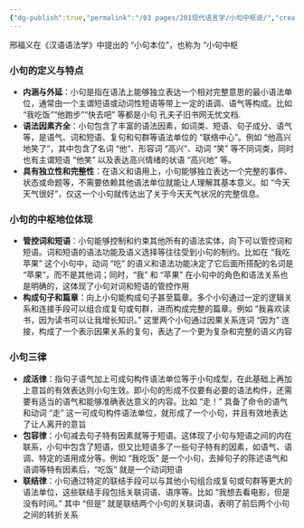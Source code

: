 ```yaml
---
{"dg-publish":true,"permalink":"/03 pages/201现代语言学/小句中枢说/","created":"2024-12-02T20:57:13.736+08:00","updated":"2025-03-02T15:14:48.627+08:00"}
---
```


邢福义在《汉语语法学》中提出的 “小句本位”，也称为 “小句中枢
### 小句的定义与特点
- **内涵与外延**：小句是指在语法上能够独立表达一个相对完整意思的最小语法单位，通常由一个主谓短语或动词性短语等带上一定的语调、语气等构成。比如 “我吃饭”“他跑步”“快去吧” 等都是小句 孔夫子旧书网无忧文档.
- **语法因素齐全**：小句包含了丰富的语法因素，如词类、短语、句子成分、语气等，是语气、词和短语、复句和句群等语法单位的 “联络中心”。例如 “他高兴地笑了”，其中包含了名词 “他”、形容词 “高兴”、动词 “笑” 等不同词类，同时也有主谓短语 “他笑” 以及表达高兴情绪的状语 “高兴地” 等。
- **具有独立性和完整性**：在语义和语用上，小句能够独立表达一个完整的事件、状态或命题等，不需要依赖其他语法单位就能让人理解其基本意义。如 “今天天气很好”，仅这一个小句就传达出了关于今天天气状况的完整信息。

### 小句的中枢地位体现
- **管控词和短语**：小句能够控制和约束其他所有的语法实体，向下可以管控词和短语。词和短语的语法功能及语义选择等往往受到小句的制约。比如在 “我吃苹果” 这个小句中，动词 “吃” 的语义和语法功能决定了它后面所搭配的名词是 “苹果”，而不是其他词；同时，“我” 和 “苹果” 在小句中的角色和语法关系也是明确的，这体现了小句对词和短语的管控作用
- **构成句子和篇章**：向上小句能构成句子甚至篇章。多个小句通过一定的逻辑关系和连接手段可以组合成复句或句群，进而构成完整的篇章。例如 “我喜欢读书，因为读书可以让我增长知识。” 这里两个小句通过因果关系连词 “因为” 连接，构成了一个表示因果关系的复句，表达了一个更为复杂和完整的语义内容

### 小句三律
- **成活律**：指句子语气加上可成句构件语法单位等于小句成型，在此基础上再加上意旨的有效表达则小句生效。即小句的形成不仅要有必要的语法构件，还需要有适当的语气和能够准确表达意义的内容。比如 “走！” 具备了命令的语气和动词 “走” 这一可成句构件语法单位，就形成了一个小句，并且有效地表达了让人离开的意旨
- **包容律**：小句减去句子特有因素就等于短语。这体现了小句与短语之间的内在联系，小句中包含了短语，但又比短语多了一些句子特有的因素，如语气、语调、特定的语用成分等。例如 “我吃饭” 是一个小句，去掉句子的陈述语气和语调等特有因素后，“吃饭” 就是一个动词短语
- **联结律**：小句通过特定的联结手段可以与其他小句组合成复句或句群等更大的语法单位，这些联结手段包括关联词语、语序等。比如 “我想去看电影，但是没有时间。” 其中 “但是” 就是联结两个小句的关联词语，表明了前后两个小句之间的转折关系